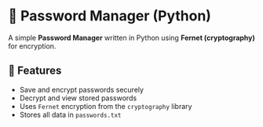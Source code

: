 # 🔐 Password Manager (Python)

A simple **Password Manager** written in Python using **Fernet (cryptography)** for encryption.

## 🚀 Features
- Save and encrypt passwords securely
- Decrypt and view stored passwords
- Uses `Fernet` encryption from the `cryptography` library
- Stores all data in `passwords.txt`

